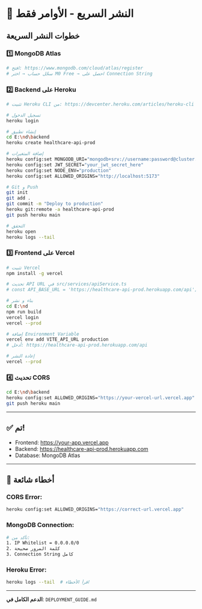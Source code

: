 # 🚀 النشر السريع - الأوامر فقط

## خطوات النشر السريعة

### 1️⃣ MongoDB Atlas
```bash
# افتح: https://www.mongodb.com/cloud/atlas/register
# سجّل حساب → اختر M0 Free → احصل على Connection String
```

### 2️⃣ Backend على Heroku
```bash
# تثبيت Heroku CLI من: https://devcenter.heroku.com/articles/heroku-cli

# تسجيل الدخول
heroku login

# إنشاء تطبيق
cd E:\nd\backend
heroku create healthcare-api-prod

# إضافة المتغيرات
heroku config:set MONGODB_URI="mongodb+srv://username:password@cluster.mongodb.net/healthcare_management"
heroku config:set JWT_SECRET="your_jwt_secret_here"
heroku config:set NODE_ENV="production"
heroku config:set ALLOWED_ORIGINS="http://localhost:5173"

# Git و Push
git init
git add .
git commit -m "Deploy to production"
heroku git:remote -a healthcare-api-prod
git push heroku main

# التحقق
heroku open
heroku logs --tail
```

### 3️⃣ Frontend على Vercel
```bash
# تثبيت Vercel
npm install -g vercel

# تحديث API URL في src/services/apiService.ts
# const API_BASE_URL = 'https://healthcare-api-prod.herokuapp.com/api';

# بناء و نشر
cd E:\nd
npm run build
vercel login
vercel --prod

# إضافة Environment Variable
vercel env add VITE_API_URL production
# أدخل: https://healthcare-api-prod.herokuapp.com/api

# إعادة النشر
vercel --prod
```

### 4️⃣ تحديث CORS
```bash
cd E:\nd\backend
heroku config:set ALLOWED_ORIGINS="https://your-vercel-url.vercel.app"
git push heroku main
```

---

## ✅ تم!
- Frontend: https://your-app.vercel.app
- Backend: https://healthcare-api-prod.herokuapp.com
- Database: MongoDB Atlas

---

## 🐛 أخطاء شائعة

### CORS Error:
```bash
heroku config:set ALLOWED_ORIGINS="https://correct-url.vercel.app"
```

### MongoDB Connection:
```bash
# تأكد من:
1. IP Whitelist = 0.0.0.0/0
2. كلمة المرور صحيحة
3. Connection String كامل
```

### Heroku Error:
```bash
heroku logs --tail  # اقرأ الأخطاء
```

---

**الدعم الكامل في**: `DEPLOYMENT_GUIDE.md`

